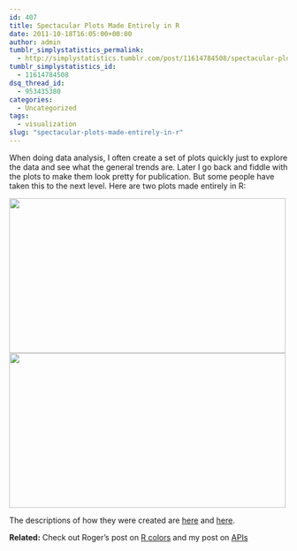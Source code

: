 ```yaml
---
id: 407
title: Spectacular Plots Made Entirely in R
date: 2011-10-18T16:05:00+00:00
author: admin
tumblr_simplystatistics_permalink:
  - http://simplystatistics.tumblr.com/post/11614784508/spectacular-plots-made-entirely-in-r
tumblr_simplystatistics_id:
  - 11614784508
dsq_thread_id:
  - 953435380
categories:
  - Uncategorized
tags:
  - visualization
slug: "spectacular-plots-made-entirely-in-r"
---
```

When doing data analysis, I often create a set of plots quickly just to explore the data and see what the general trends are. Later I go back and fiddle with the plots to make them look pretty for publication. But some people have taken this to the next level. Here are two plots made entirely in R:

<img align="middle" height="280" width="500" src="http://nzprimarysectortrade.files.wordpress.com/2011/10/weapon-export-2010.png" />

<img align="middle" src="http://paulbutler.org/wp-content/uploads/2010/12/163413_479288597199_9445547199_5658562_14158417_n.png" width="500" height="280" />

The descriptions of how they were created are <a href="http://paulbutler.org/archives/visualizing-facebook-friends/" target="_blank">here</a> and <a href="http://nzprimarysectortrade.wordpress.com/2011/10/16/r-tells-you-where-weapons-go/" target="_blank">here</a>.

**Related:** Check out Roger&#8217;s post on <a href="http://simplystatistics.tumblr.com/post/11573348494/colors-in-r" target="_blank">R colors</a> and my post on <a href="http://simplystatistics.tumblr.com/post/11237403492/apis" target="_blank">APIs</a>
